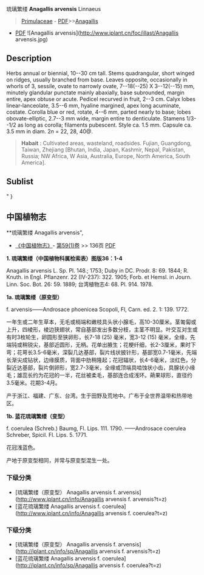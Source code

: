 琉璃繁缕 **Anagallis arvensis** Linnaeus

> [Primulaceae](http://www.iplant.cn/info/Primulaceae?t=foc) - [PDF](http://www.iplant.cn/foc/pdf/Primulaceae.pdf)>>[Anagallis](http://www.iplant.cn/info/Anagallis?t=foc)
 - [PDF](http://www.iplant.cn/foc/pdf/Anagallis.pdf)
![Anagallis arvensis](http://www.iplant.cn/foc/illast/Anagallis arvensis.jpg)

## Description

Herbs annual or biennial, 10--30 cm tall. Stems quadrangular, short winged on ridges, usually branched from base. Leaves opposite, occasionally in whorls of 3, sessile, ovate to narrowly ovate, 7--18(--25) X 3--12(--15) mm, minutely glandular punctate mainly abaxially, base subrounded, margin entire, apex obtuse or acute. Pedicel recurved in fruit, 2--3 cm. Calyx lobes linear-lanceolate, 3.5--6 mm, hyaline margined, apex long acuminate, costate. Corolla blue or red, rotate, 4--6 mm, parted nearly to base; lobes obovate-elliptic, 2.7--3 mm wide, margin entire to denticulate. Stamens 1/3--1/2 as long as corolla; filaments pubescent. Style ca. 1.5 mm. Capsule ca. 3.5 mm in diam. 2*n* = 22, 28, 40@.

> **Habait** : 
> Cultivated areas, wasteland, roadsides. Fujian, Guangdong, Taiwan, Zhejiang [Bhutan, India, Japan, Kashmir, Nepal, Pakistan, Russia; NW Africa, W Asia, Australia, Europe, North America, South America].

## Sublist
"
}
## 中国植物志

**琉璃繁缕 Anagallis arvensis",

* [《中国植物志》](http://www.iplant.cn/frps)- [第59(1)卷](http://www.iplant.cn/frps/vol/59(1)) >> 136页 [PDF](http://www.iplant.cn/frps/pdf/59(1)/136.pdf)

**1. 琉璃繁缕（中国植物科属检索表）图版36：1-4**

Anagallis arvensis L. Sp. Pl. 148.; 1753; Duby in DC. Prodr. 8: 69. 1844; R. Knuth. in Engl. Pflanzenr. 22 (IV-237): 322. 1905; Forb. et Hemsl. in Journ. Linn. Soc. Bot. 26: 59. 1889; 台湾植物志4: 68. Pl. 914. 1978.

**1a. 琉璃繁缕（原变型）**

f. arvensis——Androsace phoenicea Scopoli, Fl, Carn. ed. 2. 1: 139. 1772.

一年生或二年生草本，无毛或梢端和嫩枝具头状小腺毛，高10-30厘米。茎匍匐或上升，四棱形，棱边狭翅状，常自基部发出多数分枝，主茎不明显。叶交互对生或有时3枚轮生，卵圆形至狭卵形，长7-18 (25) 毫米，宽3-12 (15) 毫米，全缘，先端钝或稍锐尖，基部近圆形，无柄。花单出腋生；花梗纤细，长2-3厘米，果时下弯；花萼长3.5-6毫米，深裂几达基部，裂片线状披针形，基部宽0.7-1毫米，先端长渐尖成钻状，边缘膜质，背面中肋稍隆起；花冠辐状，长4-6毫米，淡红色，分裂近达基部，裂片倒卵形，宽2.7-3毫米，全缘或顶端具啮蚀状小齿，具腺状小缘毛；雄蕊长约为花冠的一半，花丝被柔毛，基部连合成浅环。蒴果球形，直径约3.5毫米。花期3-4月。

产于浙江、福建、广东、台湾。生于田野及荒地中。广布于全世界温带和热带地区。

**1b. 蓝花琉璃繁缕（变型）**

f. coerulea (Schreb.) Baumg, Fl. Lips. 111. 1790. ——Androsace coerulea Schreber, Spicil. Fl. Lips. 5. 1771.

花冠浅蓝色。

产地于原变型相同，并常与原变型混生一处。

### 下级分类
* [琉璃繁缕（原变型）  Anagallis arvensis f. arvensis](http://www.iplant.cn/info/Anagallis arvensis f. arvensis?t=z)
* [蓝花琉璃繁缕  Anagallis arvensis f. coerulea](http://www.iplant.cn/info/Anagallis arvensis f. coerulea?t=z)

### 下级分类
* [琉璃繁缕（原变型）  Anagallis arvensis f. arvensis](http://iplant.cn/info/sp/Anagallis arvensis f. arvensis?t=z)
* [蓝花琉璃繁缕  Anagallis arvensis f. coerulea](http://iplant.cn/info/sp/Anagallis arvensis f. coerulea?t=z)
